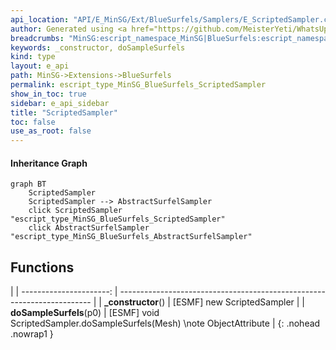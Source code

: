 ```yaml
---
api_location: "API/E_MinSG/Ext/BlueSurfels/Samplers/E_ScriptedSampler.cpp:43:36"
author: Generated using <a href="https://github.com/MeisterYeti/WhatsUpDoc">WhatsUpDoc</a>
breadcrumbs: "MinSG:escript_namespace_MinSG|BlueSurfels:escript_namespace_MinSG_BlueSurfels"
keywords: _constructor, doSampleSurfels
kind: type
layout: e_api
path: MinSG->Extensions->BlueSurfels
permalink: escript_type_MinSG_BlueSurfels_ScriptedSampler
show_in_toc: true
sidebar: e_api_sidebar
title: "ScriptedSampler"
toc: false
use_as_root: false
---
```


#### Inheritance Graph

```mermaid
graph BT
	ScriptedSampler
	ScriptedSampler --> AbstractSurfelSampler
	click ScriptedSampler "escript_type_MinSG_BlueSurfels_ScriptedSampler"
	click AbstractSurfelSampler "escript_type_MinSG_BlueSurfels_AbstractSurfelSampler"
```

## Functions

|
| ----------------------: | ----------------------------------------------------------------------- | 
| **_constructor**()      | [ESMF] new ScriptedSampler                                              | 
| **doSampleSurfels**(p0) | [ESMF] void ScriptedSampler.doSampleSurfels(Mesh) \note ObjectAttribute | 
{: .nohead .nowrap1 }


